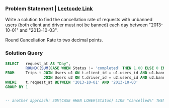 ### Problem Statement | [Leetcode Link](https://leetcode.com/problems/trips-and-users/)

Write a solution to find the cancellation rate of requests with unbanned users (both client and driver must not be banned) each day between "2013-10-01" and "2013-10-03". 

Round Cancellation Rate to two decimal points.


### Solution Query

```sql
SELECT   request_at AS "Day",
         ROUND((SUM(CASE WHEN Status != 'completed' THEN 1.00 ELSE 0 END) / COUNT(id)), 2) AS "Cancellation Rate"
FROM     Trips t JOIN Users u1 ON t.client_id = u1.users_id AND u1.banned = 'No'
                 JOIN Users u2 ON t.driver_id = u2.users_id AND u2.banned = 'No'
WHERE    t.request_at BETWEEN '2013-10-01' AND '2013-10-03'
GROUP BY 1


-- another approach: SUM(CASE WHEN LOWER(Status) LIKE "cancelled%" THEN 1.00 ELSE 0 END
```
